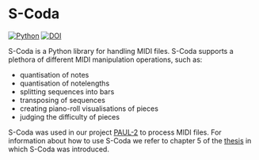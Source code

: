 # S-Coda

[![Python](https://img.shields.io/badge/Python-3.10-blue)](
https://doi.org/10.34726/hss.2023.103585)
[![DOI](https://img.shields.io/badge/DOI-10.34726%2Fhss.2023.103585-blue)](
https://doi.org/10.34726/hss.2023.103585)

S-Coda is a Python library for handling MIDI files.
S-Coda supports a plethora of different MIDI manipulation operations, such as:

- quantisation of notes
- quantisation of notelengths
- splitting sequences into bars
- transposing of sequences
- creating piano-roll visualisations of pieces
- judging the difficulty of pieces

S-Coda was used in our project [PAUL-2](https://github.com/FelixSchoen/PAUL-2) to process MIDI files.
For information about how to use S-Coda we refer to chapter 5 of the [thesis](https://doi.org/10.34726/hss.2023.103585) in which S-Coda was introduced.